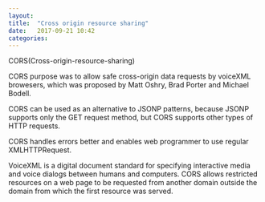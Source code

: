 ```yaml
---
layout: 
title:  "Cross origin resource sharing"
date:   2017-09-21 10:42
categories: 
---
```


CORS(Cross-origin-resource-sharing)

CORS purpose was to allow safe cross-origin data requests by voiceXML browesers, which was proposed by Matt Oshry, Brad Porter and Michael Bodell.

CORS can be used as an alternative to JSONP patterns, because JSONP supports only the GET request method, but CORS supports other types of HTTP requests.

CORS handles errors better and enables web programmer to use regular XMLHTTPRequest.

VoiceXML is a digital document standard for specifying interactive media and voice dialogs between humans and computers.
CORS allows restricted resources on a web page to be requested from another domain outside the domain from which the first resource was served.
